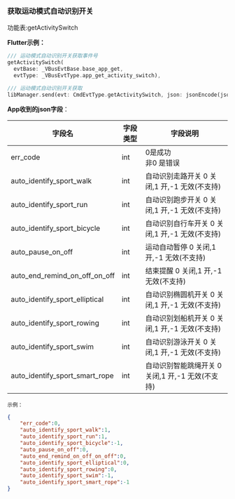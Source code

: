### 获取运动模式自动识别开关


功能表:getActivitySwitch

**Flutter示例：**

```dart
/// 运动模式自动识别开关获取事件号
getActivitySwitch(
  evtBase: _VBusEvtBase.base_app_get,
  evtType: _VBusEvtType.app_get_activity_switch),

/// 运动模式自动识别开关获取
libManager.send(evt: CmdEvtType.getActivitySwitch, json: jsonEncode(json));
```



**App收到的json字段**：

| 字段名                         | 字段类型 | 字段说明                            |
| ------------------------------ | -------- | ----------------------------------- |
| err_code                       | int      | 0是成功<br />非0 是错误             |
| auto_identify_sport_walk       | int      | 自动识别走路开关 0 关闭,1 开,-1 无效(不支持) |
| auto_identify_sport_run        | int      | 自动识别跑步开关 0 关闭,1 开,-1 无效(不支持) |
| auto_identify_sport_bicycle    | int      | 自动识别自行车开关 0 关闭,1 开,-1 无效(不支持) |
| auto_pause_on_off              | int      | 运动自动暂停 0 关闭,1 开,-1 无效(不支持) |
| auto_end_remind_on_off_on_off  | int      | 结束提醒 0 关闭,1 开,-1 无效(不支持) |
| auto_identify_sport_elliptical | int      | 自动识别椭圆机开关 0 关闭,1 开,-1 无效(不支持) |
| auto_identify_sport_rowing     | int      | 自动识别划船机开关 0 关闭,1 开,-1 无效(不支持) |
| auto_identify_sport_swim       | int     | 自动识别游泳开关 0 关闭,1 开,-1 无效(不支持) |
| auto_identify_sport_smart_rope | int | 自动识别智能跳绳开关 0 关闭,1 开,-1 无效(不支持) |

`示例：`

```json
{
    "err_code":0,
    "auto_identify_sport_walk":1,
    "auto_identify_sport_run":1,
    "auto_identify_sport_bicycle":-1,
    "auto_pause_on_off":0,
    "auto_end_remind_on_off_on_off":0,
    "auto_identify_sport_elliptical":0,
    "auto_identify_sport_rowing":0,
    "auto_identify_sport_swim":-1,
  	"auto_identify_sport_smart_rope":-1
}
```

